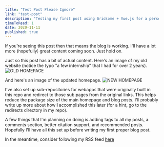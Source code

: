 ```yaml
---
title: "Test Post Please Ignore"
link: "test-post"
description: "Testing my first post using Gridsome + Vue.js for a personal website blog"
timeToRead: 1
date: 2020-11-11
published: true
---
```


If you're seeing this post then that means the blog is working. I'll have a lot more (hopefully) great content coming soon. Just hold on.

Just so this post has a bit of actual content. Here's an image of my old website (notice the typo "a few internship" that I had for over 2 years).
![OLD HOMEPAGE](https://www.preethamrn.com)

And here's an image of the updated homepage.
![NEW HOMEPAGE](https://www.preethamrn.com)

I've also set up sub-repositories for webapps that were originally built in this repo and redirect to those sub pages from the original links. This helps reduce the package size of the main homepage and blog posts. I'll probably write up more about how I accomplished this later (for a hint, go to the redirects directory in my repo).

A few things that I'm planning on doing is adding tags to all my posts, a comments section, better citation support, and recommended posts. Hopefully I'll have all this set up before writing my first proper blog post.

In the meantime, consider following my RSS feed [here](https://www.preethamrn.com/feed.xml)
